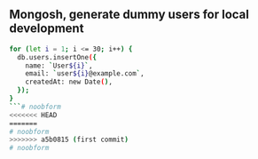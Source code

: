 ## Mongosh, generate dummy users for local development
```bash
for (let i = 1; i <= 30; i++) {
  db.users.insertOne({
    name: `User${i}`,
    email: `user${i}@example.com`,
    createdAt: new Date(),
  });
}
```# noobform
<<<<<<< HEAD
=======
# noobform
>>>>>>> a5b0815 (first commit)
# noobform
